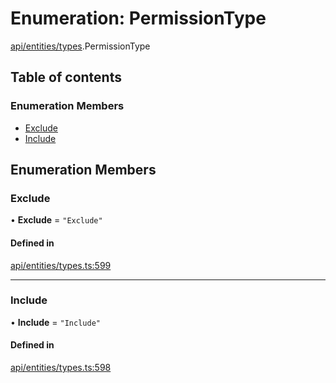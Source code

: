 # Enumeration: PermissionType

[api/entities/types](../wiki/api.entities.types).PermissionType

## Table of contents

### Enumeration Members

- [Exclude](../wiki/api.entities.types.PermissionType#exclude)
- [Include](../wiki/api.entities.types.PermissionType#include)

## Enumeration Members

### Exclude

• **Exclude** = ``"Exclude"``

#### Defined in

[api/entities/types.ts:599](https://github.com/PolymeshAssociation/polymesh-sdk/blob/88db4a91/src/api/entities/types.ts#L599)

___

### Include

• **Include** = ``"Include"``

#### Defined in

[api/entities/types.ts:598](https://github.com/PolymeshAssociation/polymesh-sdk/blob/88db4a91/src/api/entities/types.ts#L598)
